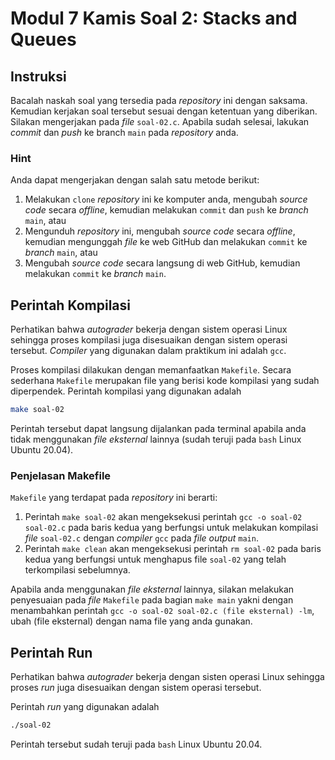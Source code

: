 # Modul 7 Kamis Soal 2: Stacks and Queues

## Instruksi
Bacalah naskah soal yang tersedia pada *repository* ini dengan saksama. Kemudian kerjakan soal tersebut sesuai dengan ketentuan yang diberikan. Silakan mengerjakan pada *file* `soal-02.c`. Apabila sudah selesai, lakukan *commit* dan *push* ke branch `main` pada *repository* anda.

### Hint
Anda dapat mengerjakan dengan salah satu metode berikut:  
1. Melakukan `clone` *repository* ini ke komputer anda, mengubah *source code* secara *offline*, kemudian melakukan `commit` dan `push` ke *branch* `main`, atau
2. Mengunduh *repository* ini, mengubah *source code* secara *offline*, kemudian mengunggah *file* ke web GitHub dan melakukan `commit` ke *branch* `main`, atau
3. Mengubah *source code* secara langsung di web GitHub, kemudian melakukan `commit` ke *branch* `main`.  

## Perintah Kompilasi
Perhatikan bahwa *autograder* bekerja dengan sistem operasi Linux sehingga proses kompilasi juga disesuaikan dengan sistem operasi tersebut. *Compiler* yang digunakan dalam praktikum ini adalah `gcc`.

Proses kompilasi dilakukan dengan memanfaatkan `Makefile`. Secara sederhana `Makefile` merupakan file yang berisi kode kompilasi yang sudah diperpendek. Perintah kompilasi yang digunakan adalah

```sh
make soal-02
```

Perintah tersebut dapat langsung dijalankan pada terminal apabila anda tidak menggunakan *file eksternal* lainnya (sudah teruji pada `bash` Linux Ubuntu 20.04).

### Penjelasan Makefile
`Makefile` yang terdapat pada *repository* ini berarti:
1. Perintah `make soal-02` akan mengeksekusi perintah `gcc -o soal-02 soal-02.c` pada baris kedua yang berfungsi untuk melakukan kompilasi *file* `soal-02.c` dengan *compiler* `gcc` pada *file output* `main`.
2. Perintah `make clean` akan mengeksekusi perintah `rm soal-02` pada baris kedua yang berfungsi untuk menghapus file `soal-02` yang telah terkompilasi sebelumnya.

Apabila anda menggunakan *file eksternal* lainnya, silakan melakukan penyesuaian pada *file* `Makefile` pada bagian `make main` yakni dengan menambahkan perintah `gcc -o soal-02 soal-02.c (file eksternal) -lm`, ubah (file eksternal) dengan nama file yang anda gunakan.

## Perintah Run
Perhatikan bahwa *autograder* bekerja dengan sisten operasi Linux sehingga proses *run* juga disesuaikan dengan sistem operasi tersebut.

Perintah *run* yang digunakan adalah

```sh
./soal-02
```
Perintah tersebut sudah teruji pada `bash` Linux Ubuntu 20.04.
